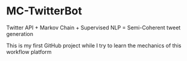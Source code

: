 # MC-TwitterBot
Twitter API + Markov Chain + Supervised NLP = Semi-Coherent tweet generation

This is my first GitHub project while I try to learn the mechanics of this workflow platform
